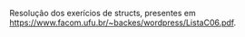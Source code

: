 Resolução dos exerícios de structs, presentes em https://www.facom.ufu.br/~backes/wordpress/ListaC06.pdf.